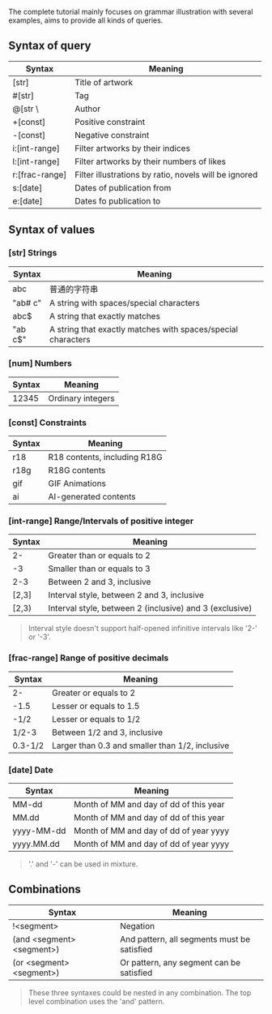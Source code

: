 The complete tutorial mainly focuses on grammar illustration with several examples, aims to provide
all kinds of queries.

## Syntax of query

| Syntax                                                                             | Meaning                                               |
| ---------------------------------------------------------------------------------- | ----------------------------------------------------- |
| [str]                          | Title of artwork                                      |
| #[str]                         | Tag                                                   |
| @[str \\                                  | Author                                                |
| +[const]                       | Positive constraint                                   |
| -[const]                       | Negative constraint                                   |
| i:[int-range]  | Filter artworks by their indices                      |
| l:[int-range]  | Filter artworks by their numbers of likes             |
| r:[frac-range] | Filter illustrations by ratio, novels will be ignored |
| s:[date]       | Dates of publication from                             |
| e:[date]       | Dates fo publication to                               |

## Syntax of values

### [str] Strings

| Syntax  | Meaning                                                      |
| ------- | ------------------------------------------------------------ |
| abc     | 普通的字符串                                                       |
| "ab# c" | A string with spaces/special characters                      |
| abc$    | A string that exactly matches                                |
| "ab c$" | A string that exactly matches with spaces/special characters |

### [num] Numbers

| Syntax | Meaning           |
| ------ | ----------------- |
| 12345  | Ordinary integers |

### [const] Constraints

| Syntax | Meaning                      |
| ------ | ---------------------------- |
| r18    | R18 contents, including R18G |
| r18g   | R18G contents                |
| gif    | GIF Animations               |
| ai     | AI-generated contents        |

### [int-range] Range/Intervals of positive integer

| Syntax                                                    | Meaning                                                                                       |
| --------------------------------------------------------- | --------------------------------------------------------------------------------------------- |
| 2-                                                        | Greater than or equals to 2                                                                   |
| -3                                                        | Smaller than or equals to 3                                                                   |
| 2-3                                                       | Between 2 and 3, inclusive                                                                    |
| [2,3] | Interval style, between 2 and 3, inclusive                                                    |
| \[2,3)                         | Interval style, between 2 (inclusive) and 3 (exclusive) |

> Interval style doesn't support half-opened infinitive intervals like '2-' or '-3'.

### [frac-range] Range of positive decimals

| Syntax                  | Meaning                                                         |
| ----------------------- | --------------------------------------------------------------- |
| 2-                      | Greater or equals to 2                                          |
| -1.5    | Lesser or equals to 1.5                         |
| -1/2                    | Lesser or equals to 1/2                                         |
| 1/2-3                   | Between 1/2 and 3, inclusive                                    |
| 0.3-1/2 | Larger than 0.3 and smaller than 1/2, inclusive |

### [date] Date

| Syntax                                     | Meaning                                |
| ------------------------------------------ | -------------------------------------- |
| MM-dd                                      | Month of MM and day of dd of this year |
| MM.dd                      | Month of MM and day of dd of this year |
| yyyy-MM-dd                                 | Month of MM and day of dd of year yyyy |
| yyyy.MM.dd | Month of MM and day of dd of year yyyy |

> '.' and '-' can be used in mixture.

## Combinations

| Syntax                                           | Meaning                                     |
| ------------------------------------------------ | ------------------------------------------- |
| !\<segment>                                     | Negation                                    |
| (and \<segment> \<segment>) | And pattern, all segments must be satisfied |
| (or \<segment> \<segment>)  | Or pattern, any segment can be satisfied    |

> These three syntaxes could be nested in any combination. The top level combination uses the 'and' pattern.
